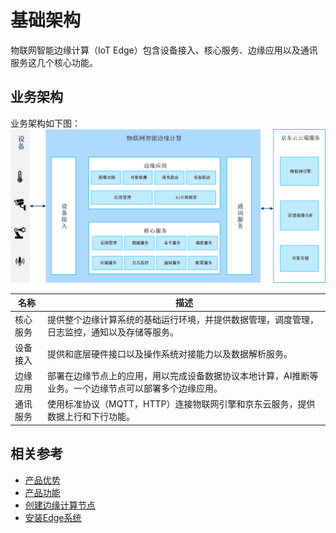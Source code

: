 # 基础架构

物联网智能边缘计算（IoT Edge）包含设备接入、核心服务、边缘应用以及通讯服务这几个核心功能。

## 业务架构

业务架构如下图：
![](../../../../image/IoT/IoT-Edge/EdgeArch.png)

| 名称     | 描述                                                         |
| -------- | ------------------------------------------------------------ |
| 核心服务 | 提供整个边缘计算系统的基础运行环境，并提供数据管理，调度管理，日志监控，通知以及存储等服务。 |
| 设备接入 | 提供和底层硬件接口以及操作系统对接能力以及数据解析服务。                   |
| 边缘应用 | 部署在边缘节点上的应用，用以完成设备数据协议本地计算，AI推断等业务。一个边缘节点可以部署多个边缘应用。 |
| 通讯服务 | 使用标准协议（MQTT，HTTP）连接物联网引擎和京东云服务，提供数据上行和下行功能。                               |


## 相关参考

- [产品优势](../Introduction/Benefits.md)
- [产品功能](../Introduction/Features.md)
- [创建边缘计算节点](../Getting-Started/Create-Edgenode.md)
- [安装Edge系统](../Getting-Started/Install-Edge-System.md)
